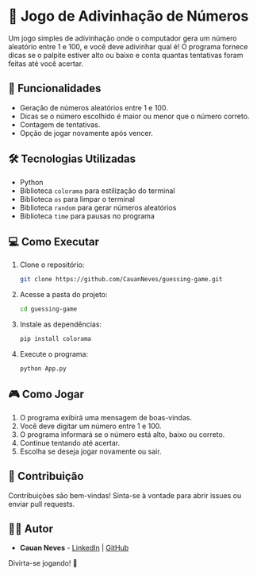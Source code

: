 # 🎲 Jogo de Adivinhação de Números

Um jogo simples de adivinhação onde o computador gera um número aleatório entre 1 e 100, e você deve adivinhar qual é! O programa fornece dicas se o palpite estiver alto ou baixo e conta quantas tentativas foram feitas até você acertar.

## 🚀 Funcionalidades
- Geração de números aleatórios entre 1 e 100.
- Dicas se o número escolhido é maior ou menor que o número correto.
- Contagem de tentativas.
- Opção de jogar novamente após vencer.

## 🛠️ Tecnologias Utilizadas
- Python
- Biblioteca `colorama` para estilização do terminal
- Biblioteca `os` para limpar o terminal
- Biblioteca `random` para gerar números aleatórios
- Biblioteca `time` para pausas no programa

## 💻 Como Executar
1. Clone o repositório:
   ```bash
   git clone https://github.com/CauanNeves/guessing-game.git
   ```
2. Acesse a pasta do projeto:
   ```bash
   cd guessing-game
   ```
3. Instale as dependências:
   ```bash
   pip install colorama
   ```
4. Execute o programa:
   ```bash
   python App.py
   ```

## 🎮 Como Jogar
1. O programa exibirá uma mensagem de boas-vindas.
2. Você deve digitar um número entre 1 e 100.
3. O programa informará se o número está alto, baixo ou correto.
4. Continue tentando até acertar.
5. Escolha se deseja jogar novamente ou sair.

## 🤝 Contribuição
Contribuições são bem-vindas! Sinta-se à vontade para abrir issues ou enviar pull requests.


## 🧑‍💻 Autor
- **Cauan Neves** - [LinkedIn]([https://www.linkedin.com/](https://www.linkedin.com/in/cauan-neves-65916a228/)) | [GitHub]([https://github.com/](https://github.com/CauanNeves))

Divirta-se jogando! 🎉

